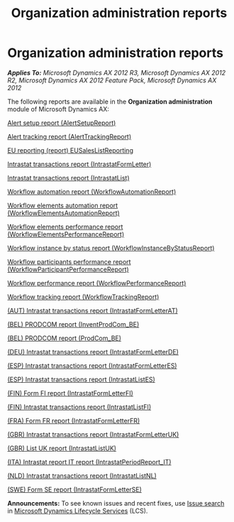 ﻿---
title: Organization administration reports
TOCTitle: Organization administration reports
ms:assetid: 69a2928f-c27b-46ae-bfde-d807f19595bd
ms:mtpsurl: https://technet.microsoft.com/en-us/library/Hh334490(v=AX.60)
ms:contentKeyID: 36676477
ms.date: 04/18/2014
mtps_version: v=AX.60
---

# Organization administration reports 


_**Applies To:** Microsoft Dynamics AX 2012 R3, Microsoft Dynamics AX 2012 R2, Microsoft Dynamics AX 2012 Feature Pack, Microsoft Dynamics AX 2012_

The following reports are available in the **Organization administration** module of Microsoft Dynamics AX:

[Alert setup report (AlertSetupReport)](alert-setup-report-alertsetupreport.md)

[Alert tracking report (AlertTrackingReport)](alert-tracking-report-alerttrackingreport.md)

[EU reporting (report) EUSalesListReporting](eu-reporting-report-eusaleslistreporting.md)

[Intrastat transactions report (IntrastatFormLetter)](intrastat-transactions-report-intrastatformletter.md)

[Intrastat transactions report (IntrastatList)](intrastat-transactions-report-intrastatlist.md)

[Workflow automation report (WorkflowAutomationReport)](workflow-automation-report-workflowautomationreport.md)

[Workflow elements automation report (WorkflowElementsAutomationReport)](workflow-elements-automation-report-workflowelementsautomationreport.md)

[Workflow elements performance report (WorkflowElementsPerformanceReport)](workflow-elements-performance-report-workflowelementsperformancereport.md)

[Workflow instance by status report (WorkflowInstanceByStatusReport)](workflow-instance-by-status-report-workflowinstancebystatusreport.md)

[Workflow participants performance report (WorkflowParticipantPerformanceReport)](workflow-participants-performance-report-workflowparticipantperformancereport.md)

[Workflow performance report (WorkflowPerformanceReport)](workflow-performance-report-workflowperformancereport.md)

[Workflow tracking report (WorkflowTrackingReport)](workflow-tracking-report-workflowtrackingreport.md)

[(AUT) Intrastat transactions report (IntrastatFormLetterAT)](aut-intrastat-transactions-report-intrastatformletterat.md)

[(BEL) PRODCOM report (InventProdCom\_BE)](bel-prodcom-report-inventprodcom-be.md)

[(BEL) PRODCOM report (ProdCom\_BE)](bel-prodcom-report-prodcom-be.md)

[(DEU) Intrastat transactions report (IntrastatFormLetterDE)](deu-intrastat-transactions-report-intrastatformletterde.md)

[(ESP) Intrastat transactions report (IntrastatFormLetterES)](esp-intrastat-transactions-report-intrastatformletteres.md)

[(ESP) Intrastat transactions report (IntrastatListES)](esp-intrastat-transactions-report-intrastatlistes.md)

[(FIN) Form FI report (IntrastatFormLetterFI)](fin-form-fi-report-intrastatformletterfi.md)

[(FIN) Intrastat transactions report (IntrastatListFI)](fin-intrastat-transactions-report-intrastatlistfi.md)

[(FRA) Form FR report (IntrastatFormLetterFR)](fra-form-fr-report-intrastatformletterfr.md)

[(GBR) Intrastat transactions report (IntrastatFormLetterUK)](gbr-intrastat-transactions-report-intrastatformletteruk.md)

[(GBR) List UK report (IntrastatListUK)](gbr-list-uk-report-intrastatlistuk.md)

[(ITA) Intrastat report IT report (IntrastatPeriodReport\_IT)](ita-intrastat-report-it-report-intrastatperiodreport-it.md)

[(NLD) Intrastat transactions report (IntrastatListNL)](nld-intrastat-transactions-report-intrastatlistnl.md)

[(SWE) Form SE report (IntrastatFormLetterSE)](swe-form-se-report-intrastatformletterse.md)

  
**Announcements:** To see known issues and recent fixes, use [Issue search](http://go.microsoft.com/fwlink/?linkid=389258) in [Microsoft Dynamics Lifecycle Services](http://go.microsoft.com/fwlink/?linkid=306505) (LCS).

